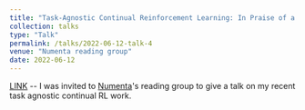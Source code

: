 ```yaml
---
title: "Task-Agnostic Continual Reinforcement Learning: In Praise of a Simple Baseline"
collection: talks
type: "Talk"
permalink: /talks/2022-06-12-talk-4
venue: "Numenta reading group"
date: 2022-06-12
---
```


[LINK](https://www.youtube.com/watch?v=dR93mmjNdpc&list=PLrWIig8WOF5WmsgGvgRlO5GPWdsBsQp06&index=3) -- I was invited to [Numenta](https://www.numenta.com/)'s reading group to give a talk on my recent task agnostic continual RL work.
